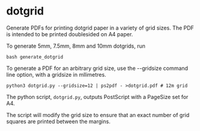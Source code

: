 # dotgrid

Generate PDFs for printing dotgrid paper in a variety of grid sizes. The PDF is intended to be printed doublesided on A4 paper.

To generate 5mm, 7.5mm, 8mm and 10mm dotgrids, run
```
bash generate_dotgrid
```

To generate a PDF for an arbitrary grid size, use the --gridsize command line option, with a gridsize in mllimetres.
```
python3 dotgrid.py --gridsize=12 | ps2pdf - >dotgrid.pdf # 12m grid
```

The python script, `dotgrid.py`, outputs PostScript with a PageSize set for A4.

The script will modify the grid size to ensure that an exact number of grid squares are printed between the margins.
